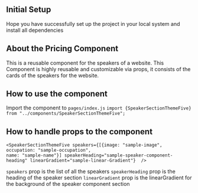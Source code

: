 ## Initial Setup

Hope you have successfully set up the project in your local system and install all dependencies

## About the Pricing Component

This is a reusable component for the speakers of a website. This Component is highly reusable and customizable via props, it consists of the cards of the speakers for the website.

## How to use the component

Import the component to `pages/index.js`
`import {SpeakerSectionThemeFive} from "../components/SpeakerSectionThemeFive";`

## How to handle props to the component

```
<SpeakerSectionThemeFive speakers={[{image: "sample-image", occupation: "sample-occupation",
name: "sample-name"}] speakerHeading="sample-speaker-component-heading" linearGradient="sample-linear-Gradient"}  />
```

`speakers` prop is the list of all the speakers 
`speakerHeading` prop is the heading of the speaker section
`linearGradient` prop is the linearGradient for the background of the speaker component section 
